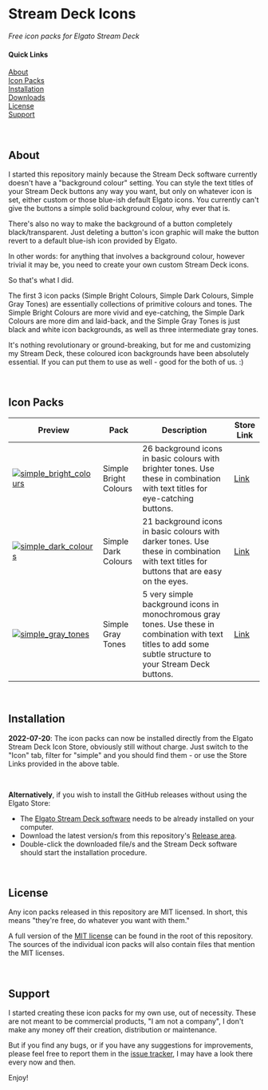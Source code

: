 # Stream Deck Icons

*Free icon packs for Elgato Stream Deck*
<br>

#### Quick Links
[About](#about)<br>
[Icon Packs](#icon-packs)<br>
[Installation](#installation)<br>
[Downloads](https://github.com/rcliftonharvey/stream-deck-icons/releases)<br>
[License](#license)<br>
[Support](#support)

<br>

<a name="about"></a>
## About
I started this repository mainly because the Stream Deck software currently doesn't have a "background colour" setting. You can style the text titles of your Stream Deck buttons any way you want, but only on whatever icon is set, either custom or those blue-ish default Elgato icons. You currently can't give the buttons a simple solid background colour, why ever that is.

There's also no way to make the background of a button completely black/transparent. Just deleting a button's icon graphic will make the button revert to a default blue-ish icon provided by Elgato.

In other words: for anything that involves a background colour, however trivial it may be, you need to create your own custom Stream Deck icons.

So that's what I did.

The first 3 icon packs (Simple Bright Colours, Simple Dark Colours, Simple Gray Tones) are essentially collections of primitive colours and tones. The Simple Bright Colours are more vivid and eye-catching, the Simple Dark Colours are more dim and laid-back, and the Simple Gray Tones is just black and white icon backgrounds, as well as three intermediate gray tones.

It's nothing revolutionary or ground-breaking, but for me and customizing my Stream Deck, these coloured icon backgrounds have been absolutely essential. If you can put them to use as well - good for the both of us. :)

<br>

<a name="icon-packs"></a>
## Icon Packs

| Preview | Pack | Description | Store Link |
| ------- | ---- | ----------- | ---------- |
| <a name="pack-simple-bright"></a>[![simple_bright_colours](https://user-images.githubusercontent.com/25214726/179643345-13709ac2-2801-4c8a-a44a-c894975a1d10.jpg)](https://github.com/rcliftonharvey/stream-deck-icons/raw/main/Simple%20Bright%20Colours/com.cliftonharvey.simplebrightcolours.sdIconPack/previews/Simple%20Bright%20Colours.png) | Simple Bright Colours | 26 background icons in basic colours with brighter tones. Use these in combination with text titles for eye-catching buttons. | [Link](https://apps.elgato.com/icons/com.cliftonharvey.simplebrightcolours) |
| <a name="pack-simple-dark"></a>[![simple_dark_colours](https://user-images.githubusercontent.com/25214726/179643347-5d8cd711-bc74-449a-bf64-8c60d97c5898.jpg)](https://github.com/rcliftonharvey/stream-deck-icons/raw/main/Simple%20Dark%20Colours/com.cliftonharvey.simpledarkcolours.sdIconPack/previews/Simple%20Dark%20Colours.png) | Simple Dark Colours | 21 background icons in basic colours with darker tones. Use these in combination with text titles for buttons that are easy on the eyes. | [Link](https://apps.elgato.com/icons/com.cliftonharvey.simpledarkcolours) |
| <a name="pack-simple-gray"></a>[![simple_gray_tones](https://user-images.githubusercontent.com/25214726/179643348-1a9b44c3-ee54-4847-950d-0e40c7c7320c.jpg)](https://github.com/rcliftonharvey/stream-deck-icons/raw/main/Simple%20Gray%20Tones/com.cliftonharvey.simplegraytones.sdIconPack/previews/Simple%20Gray%20Tones.png) | Simple Gray Tones | 5 very simple background icons in monochromous gray tones. Use these in combination with text titles to add some subtle structure to your Stream Deck buttons. | [Link](https://apps.elgato.com/icons/com.cliftonharvey.simplegraytones) |

<br>

<a name="installation"></a>
## Installation

**2022-07-20**: The icon packs can now be installed directly from the Elgato Stream Deck Icon Store, obviously still without charge. Just switch to the "Icon" tab, filter for "simple" and you should find them - or use the Store Links provided in the above table.

<br>

**Alternatively**, if you wish to install the GitHub releases without using the Elgato Store:
* The [Elgato Stream Deck software](https://www.elgato.com/downloads) needs to be already installed on your computer.
* Download the latest version/s from this repository's [Release area](https://github.com/rcliftonharvey/stream-deck-icons/releases).
* Double-click the downloaded file/s and the Stream Deck software should start the installation procedure.

<br>

<a name="license"></a>
## License

Any icon packs released in this repository are MIT licensed. In short, this means "they're free, do whatever you want with them."

A full version of the [MIT license](https://github.com/rcliftonharvey/stream-deck-icons/blob/main/LICENSE) can be found in the root of this repository. The sources of the individual icon packs will also contain files that mention the MIT licenses.

<br>

<a name="support"></a>
## Support
I started creating these icon packs for my own use, out of necessity. These are not meant to be commercial products, "I am not a company", I don't make any money off their creation, distribution or maintenance.

But if you find any bugs, or if you have any suggestions for improvements, please feel free to report them in the [issue tracker](https://github.com/rcliftonharvey/stream-deck-icons/issues), I may have a look there every now and then.

Enjoy!
